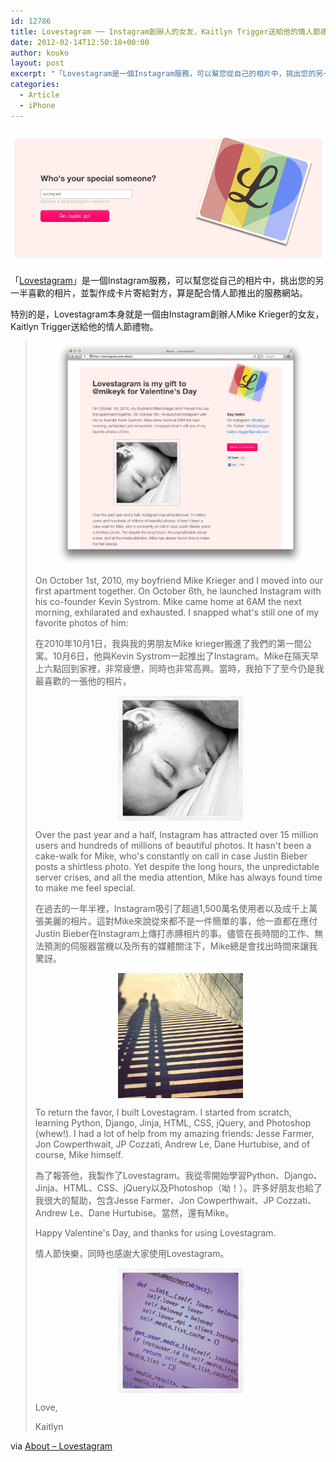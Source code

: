 ```yaml
---
id: 12786
title: Lovestagram ── Instagram創辦人的女友，Kaitlyn Trigger送給他的情人節禮物。
date: 2012-02-14T12:50:18+00:00
author: kouko
layout: post
excerpt: "「Lovestagram是一個Instagram服務，可以幫您從自己的相片中，挑出您的另一半喜歡的相片，並製作成卡片寄給對方，算是配合情人節推出的服務網站。特別的是，Lovestagram本身就是一個由Instagram創辦人Mike Krieger的女友，Kaitlyn Trigger送給他的情人節禮物。"
categories:
  - Article
  - iPhone
---
```

<img alt="Lovesgram index" border="0" src="/img/2012-02-14-lovestagram-is-my-gift-to-mikeyk-for-valentines-day/Lovesgram_index.jpg" title="Lovesgram_index.jpg" width="525" />

「[Lovestagram](http://lovestagram.com)」是一個Instagram服務，可以幫您從自己的相片中，挑出您的另一半喜歡的相片，並製作成卡片寄給對方，算是配合情人節推出的服務網站。

特別的是，Lovestagram本身就是一個由Instagram創辦人Mike Krieger的女友，Kaitlyn Trigger送給他的情人節禮物。


> <p class="about-text">
>   <img alt="Lovesgram" border="0" src="/img/2012-02-14-lovestagram-is-my-gift-to-mikeyk-for-valentines-day/Lovesgram.png" style="display: block; margin-left: auto; margin-right: auto; border: 0px initial initial;" title="Lovesgram.png" width="400" />
> </p>
>
> <p class="about-text">
>   On October 1st, 2010, my boyfriend Mike Krieger and I moved into our first apartment together. On October 6th, he launched Instagram with his co-founder Kevin Systrom. Mike came home at 6AM the next morning, exhilarated and exhausted. I snapped what's still one of my favorite photos of him:
> </p>
>
> <p class="about-text">
>   在2010年10月1日，我與我的男朋友Mike krieger搬進了我們的第一間公寓。10月6日，他與Kevin Systrom一起推出了Instagram。Mike在隔天早上六點回到家裡，非常疲憊，同時也非常高興。當時，我拍下了至今仍是我最喜歡的一張他的相片。
> </p>
>
> <p class="about-text">
>   <img alt="B246206e426b43a19260a1a6115c929c 7" border="0" class="shadow_img" src="/img/2012-02-14-lovestagram-is-my-gift-to-mikeyk-for-valentines-day/b246206e426b43a19260a1a6115c929c_7.jpg" style="display: block; margin-left: auto; margin-right: auto;" title="b246206e426b43a19260a1a6115c929c_7.jpg" width="200" />
> </p>
>
> <p class="about-text">
>   Over the past year and a half, Instagram has attracted over 15 million users and hundreds of millions of beautiful photos. It hasn't been a cake-walk for Mike, who's constantly on call in case Justin Bieber posts a shirtless photo. Yet despite the long hours, the unpredictable server crises, and all the media attention, Mike has always found time to make me feel special.
> </p>
>
> <p class="about-text">
>   在過去的一年半裡，Instagram吸引了超過1,500萬名使用者以及成千上萬張美麗的相片。這對Mike來說從來都不是一件簡單的事，他一直都在應付Justin Bieber在Instagram上傳打赤膊相片的事。儘管在長時間的工作、無法預測的伺服器當機以及所有的媒體關注下，Mike總是會找出時間來讓我驚訝。
> </p>
>
> <p class="about-text">
>   <img alt="65ca1478a2b14420b03d1556578a5b88 7" border="0" class="shadow_img" src="/img/2012-02-14-lovestagram-is-my-gift-to-mikeyk-for-valentines-day/65ca1478a2b14420b03d1556578a5b88_7.jpg" style="display: block; margin-left: auto; margin-right: auto;" title="65ca1478a2b14420b03d1556578a5b88_7.jpg" width="200" />
> </p>
>
> <p class="about-text">
>   To return the favor, I built Lovestagram. I started from scratch, learning Python, Django, Jinja, HTML, CSS, jQuery, and Photoshop (whew!). I had a lot of help from my amazing friends: Jesse Farmer, Jon Cowperthwait, JP Cozzati, Andrew Le, Dane Hurtubise, and of course, Mike himself.
> </p>
>
> <p class="about-text">
>   為了報答他，我製作了Lovestagram。我從零開始學習Python、Django、Jinja、HTML、CSS、jQuery以及Photoshop（呦！）。許多好朋友也給了我很大的幫助，包含Jesse Farmer、Jon Cowperthwait、JP Cozzati、Andrew Le、Dane Hurtubise。當然，還有Mike。
> </p>
>
> <p class="about-text">
>   Happy Valentine's Day, and thanks for using Lovestagram.
> </p>
>
> <p class="about-text">
>   情人節快樂，同時也感謝大家使用Lovestagram。
> </p>
>
> <p class="about-text">
>   <img alt="50ec00e4507811e1abb01231381b65e3 7" border="0" class="shadow_img" src="/img/2012-02-14-lovestagram-is-my-gift-to-mikeyk-for-valentines-day/50ec00e4507811e1abb01231381b65e3_7.jpg" style="display: block; margin-left: auto; margin-right: auto; border: 0px initial initial;" title="50ec00e4507811e1abb01231381b65e3_7.jpg" width="200" />
> </p>
>
> <p class="about-text">
>   Love,
> </p>
>
> <p class="about-text">
>   Kaitlyn
> </p>

<p class="about-text">
  via&nbsp;<a href="http://lovestagram.com/about/">About &#8211; Lovestagram</a>
</p>
